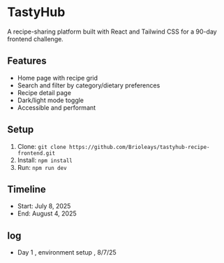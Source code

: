 # TastyHub

A recipe-sharing platform built with React and Tailwind CSS for a 90-day frontend challenge.

## Features
- Home page with recipe grid
- Search and filter by category/dietary preferences
- Recipe detail page
- Dark/light mode toggle
- Accessible and performant

## Setup
1. Clone: `git clone https://github.com/Brioleays/tastyhub-recipe-frontend.git`
2. Install: `npm install`
3. Run: `npm run dev`

## Timeline
- Start: July 8, 2025
- End: August 4, 2025

## log
- Day 1 , environment setup , 8/7/25